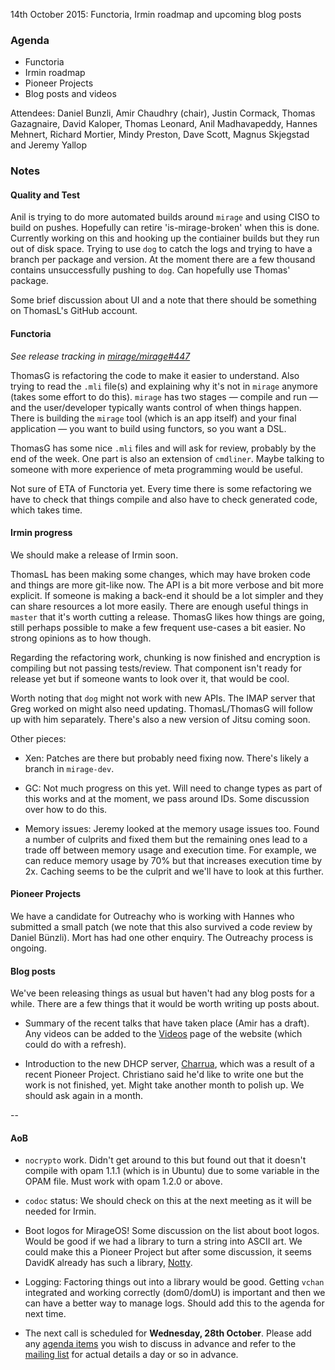 14th October 2015: Functoria, Irmin roadmap and upcoming blog posts

### Agenda ###

- Functoria
- Irmin roadmap
- Pioneer Projects
- Blog posts and videos

<!-- - OPAM cross-compilation discussion -->

Attendees:
Daniel Bunzli, Amir Chaudhry (chair), Justin Cormack, Thomas Gazagnaire,
David Kaloper, Thomas Leonard, Anil Madhavapeddy, Hannes Mehnert,
Richard Mortier, Mindy Preston, Dave Scott, Magnus Skjegstad and Jeremy Yallop


### Notes ###

#### Quality and Test ####

Anil is trying to do more automated builds around `mirage` and using
CISO to build on pushes.  Hopefully can retire 'is-mirage-broken' when this is
done.  Currently working on this and hooking up the contiainer builds but they
run out of disk space. Trying to use `dog` to catch the logs and trying to
have a branch per package and version. At the moment there are a few thousand
contains unsuccessfully pushing to `dog`. Can hopefully use Thomas' package. 

Some brief discussion about UI and a note that there should be something on
ThomasL's GitHub account. 


#### Functoria ####

*See release tracking in [mirage/mirage#447][]*

ThomasG is refactoring the code to make it easier to understand. Also trying
to read the `.mli` file(s) and explaining why it's not in `mirage` anymore
(takes some effort to do this). `mirage` has two stages — compile and
run — and the user/developer typically wants control of when things happen.
There is building the `mirage` tool (which is an app itself) and your final
application — you want to build using functors, so you want a DSL.

ThomasG has some nice `.mli` files and will ask for review, probably by the
end of the week. One part is also an extension of `cmdliner`. Maybe talking to
someone with more experience of meta programming would be useful.

Not sure of ETA of Functoria yet. Every time there is some refactoring we have
to check that things compile and also have to check generated code, which
takes time. 

[mirage/mirage#447]: https://github.com/mirage/mirage/issues/447

#### Irmin progress ####

We should make a release of Irmin soon. 

ThomasL has been making some changes, which may have broken code and things
are more git-like now. The API is a bit more verbose and bit more explicit.
If someone is making a back-end it should be a lot simpler and they can share
resources a lot more easily. There are enough useful things in `master` that
it's worth cutting a release. ThomasG likes how things are going, still
perhaps possible to make a few frequent use-cases a bit easier. No strong
opinions as to how though.

Regarding the refactoring work, chunking is now finished and encryption is
compiling but not passing tests/review. That component isn't ready for release
yet but if someone wants to look over it, that would be cool.
<!-- Maybe encrypt the logs using dog (for science!).  -->

Worth noting that `dog` might not work with new APIs.  The IMAP server that
Greg worked on might also need updating. ThomasL/ThomasG will follow up with
him separately.  There's also a new version of Jitsu coming soon.

<!-- functor that takes a functor and returns a functor... ? -->

Other pieces: 

- Xen: Patches are there but probably need fixing now. There's likely a branch
in `mirage-dev`.

- GC: Not much progress on this yet. Will need to change types as part of this
works and at the moment, we pass around IDs. Some discussion over how to do
this.

- Memory issues: Jeremy looked at the memory usage issues too. Found a number
of culprits and fixed them but the remaining ones lead to a trade off between
memory usage and execution time. For example, we can reduce memory usage by
70% but that increases execution time by 2x. Caching seems to be the culprit
and we'll have to look at this further.


#### Pioneer Projects ####

We have a candidate for Outreachy who is working with Hannes who submitted a
small patch (we note that this also survived a code review by Daniel Bünzli).
Mort has had one other enquiry.  The Outreachy process is ongoing.


#### Blog posts ####

We've been releasing things as usual but haven't had any blog posts for a
while. There are a few things that it would be worth writing up posts about.

- Summary of the recent talks that have taken place (Amir has a draft). Any
videos can be added to the [Videos][] page of the website (which could do with
a refresh).

- Introduction to the new DHCP server, [Charrua][], which was a result of a
recent Pioneer Project. Christiano said he'd like to write one but the work is
not finished, yet. Might take another month to polish up. We should ask again
in a month.


[Videos]: https://mirage.io/wiki/talks
[Charrua]: https://github.com/haesbaert/charrua-core

<!-- #### OPAM cross-compilations ####
A headsup that this discussion has taken place on the opam-devel list and the
issue tracker. If you're interested, following along on those sources.
-->

--

#### AoB ####

- `nocrypto` work. Didn't get around to this but found out that it doesn't
compile with opam 1.1.1 (which is in Ubuntu) due to some variable in the OPAM
file. Must work with opam 1.2.0 or above.

- `codoc` status: We should check on this at the next meeting as it will be
needed for Irmin.

- Boot logos for MirageOS! Some discussion on the list about boot logos. Would
be good if we had a library to turn a string into ASCII art. We could make
this a Pioneer Project but after some discussion, it seems DavidK already has
such a library, [Notty][].

- Logging: Factoring things out into a library would be good. Getting `vchan`
integrated and working correctly (dom0/domU) is important and then we can have
a better way to manage logs. Should add this to the agenda for next time.

- The next call is scheduled for **Wednesday, 28th October**. Please add any
[agenda items][call-agenda] you wish to discuss in advance and refer to the
[mailing list][mir-mail] for actual details a day or so in advance.

[Notty]: https://github.com/pqwy/notty
[call-agenda]: https://github.com/mirage/mirage-www/wiki/Call-Agenda
[mir-mail]: http://lists.xenproject.org/cgi-bin/mailman/listinfo/mirageos-devel

